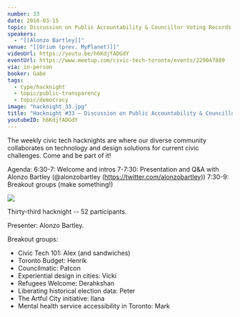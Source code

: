 ```yaml
---
number: 33
date: 2016-03-15
topic: Discussion on Public Accountability & Councillor Voting Records
speakers:
  - "[[Alonzo Bartley]]"
venue: "[[Orium (prev. MyPlanet)]]"
videoUrl: https://youtu.be/h6KdjfADGdY
eventUrl: https://www.meetup.com/civic-tech-toronto/events/229047889
via: in-person
booker: Gabe
tags:
  - type/hacknight
  - topic/public-transparency
  - topic/democracy
image: "hacknight_33.jpg"
title: "Hacknight #33 – Discussion on Public Accountability & Councillor Voting Records"
youtubeID: h6KdjfADGdY
---
```


The weekly civic tech hacknights are where our diverse community collaborates on technology and design solutions for current civic challenges. Come and be part of it!

Agenda:
6:30-7: Welcome and intros
7-7:30: Presentation and Q&A with Alonzo Bartley (@alonzobartley (https://twitter.com/alonzobartley))
7:30-9: Breakout groups (make something!)



![](https://mlydg0vejq30.i.optimole.com/w:800/h:568/q:mauto/f:best/https://civictech.ca/wp-content/uploads/2016/03/IMG_20160315_191538-1.jpg)


Thirty-third hacknight -- 52 participants.

Presenter: Alonzo Bartley.

Breakout groups:
-   Civic Tech 101: Alex (and sandwiches)
-   Toronto Budget: Henrik
-   Councilmatic: Patcon
-   Experiential design in cities: Vicki
-   Refugees Welcome: Derahkshan
-   Liberating historical election data: Peter
-   The Artful City initiative: Ilana
-   Mental health service accessibility in Toronto: Mark